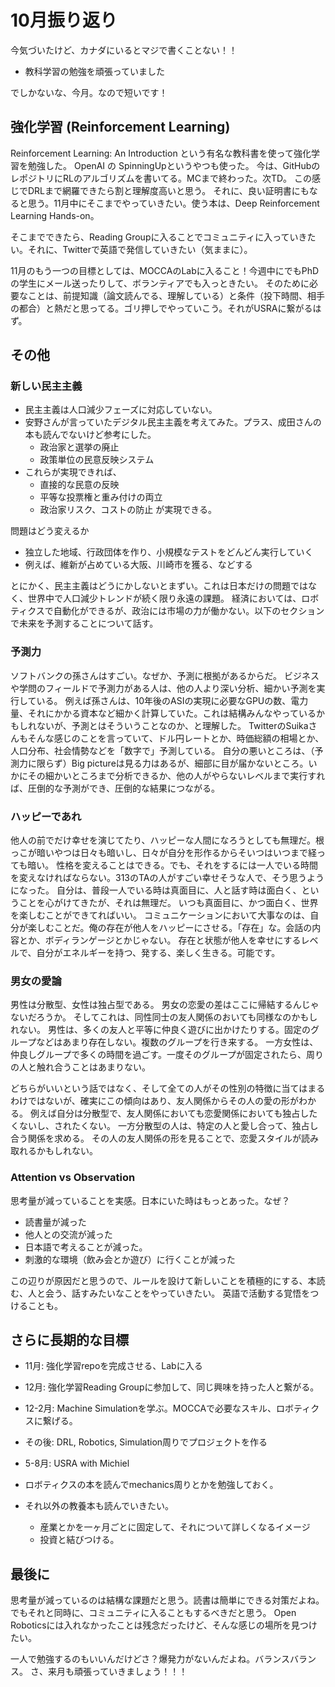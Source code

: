 # 10月振り返り

今気づいたけど、カナダにいるとマジで書くことない！！

- 教科学習の勉強を頑張っていました

でしかないな、今月。なので短いです！

## 強化学習 (Reinforcement Learning)
Reinforcement Learning: An Introduction という有名な教科書を使って強化学習を勉強した。
OpenAI の SpinningUpというやつも使った。
今は、GitHubのレポジトリにRLのアルゴリズムを書いてる。MCまで終わった。次TD。 この感じでDRLまで網羅できたら割と理解度高いと思う。
それに、良い証明書にもなると思う。11月中にそこまでやっていきたい。使う本は、Deep Reinforcement Learning Hands-on。

そこまでできたら、Reading Groupに入ることでコミュニティに入っていきたい。それに、Twitterで英語で発信していきたい（気ままに）。

11月のもう一つの目標としては、MOCCAのLabに入ること！今週中にでもPhDの学生にメール送ったりして、ボランティアでも入っときたい。
そのために必要なことは、前提知識（論文読んでる、理解している）と条件（投下時間、相手の都合）と熱だと思ってる。ゴリ押しでやっていこう。それがUSRAに繋がるはず。

## その他

### 新しい民主主義
- 民主主義は人口減少フェーズに対応していない。
- 安野さんが言っていたデジタル民主主義を考えてみた。プラス、成田さんの本も読んでないけど参考にした。
  - 政治家と選挙の廃止
  - 政策単位の民意反映システム
- これらが実現できれば、
  - 直接的な民意の反映
  - 平等な投票権と重み付けの両立
  - 政治家リスク、コストの防止
 が実現できる。

問題はどう変えるか
- 独立した地域、行政団体を作り、小規模なテストをどんどん実行していく
- 例えば、維新が占めている大阪、川崎市を獲る、などする

とにかく、民主主義はどうにかしないとまずい。これは日本だけの問題ではなく、世界中で人口減少トレンドが続く限り永遠の課題。
経済においては、ロボティクスで自動化ができるが、政治には市場の力が働かない。以下のセクションで未来を予測することについて話す。


### 予測力
ソフトバンクの孫さんはすごい。なぜか、予測に根拠があるからだ。
ビジネスや学問のフィールドで予測力がある人は、他の人より深い分析、細かい予測を実行している。
例えば孫さんは、10年後のASIの実現に必要なGPUの数、電力量、それにかかる資本など細かく計算していた。これは結構みんなやっているかもしれないが、予測とはそういうことなのか、と理解した。
TwitterのSuikaさんもそんな感じのことを言っていて、ドル円レートとか、時価総額の相場とか、人口分布、社会情勢などを「数字で」予測している。
自分の悪いところは、（予測力に限らず）Big pictureは見る力はあるが、細部に目が届かないところ。いかにその細かいところまで分析できるか、他の人がやらないレベルまで実行すれば、圧倒的な予測ができ、圧倒的な結果につながる。

### ハッピーであれ
他人の前でだけ幸せを演じてたり、ハッピーな人間になろうとしても無理だ。根っこが暗いやつは日々も暗いし、日々が自分を形作るからそいつはいつまで経っても暗い。
性格を変えることはできる。でも、それをするには一人でいる時間を変えなければならない。313のTAの人がすごい幸せそうな人で、そう思うようになった。
自分は、普段一人でいる時は真面目に、人と話す時は面白く、ということを心がけてきたが、それは無理だ。
いつも真面目に、かつ面白く、世界を楽しむことができてればいい。
コミュニケーションにおいて大事なのは、自分が楽しむことだ。俺の存在が他人をハッピーにさせる。「存在」な。会話の内容とか、ボディランゲージとかじゃない。
存在と状態が他人を幸せにするレベルで、自分がエネルギーを持つ、発する、楽しく生きる。可能です。

### 男女の愛論
男性は分散型、女性は独占型である。
男女の恋愛の差はここに帰結するんじゃないだろうか。
そしてこれは、同性同士の友人関係のおいても同様なのかもしれない。
男性は、多くの友人と平等に仲良く遊びに出かけたりする。固定のグループなどはあまり存在しない。複数のグループを行き来する。
一方女性は、仲良しグループで多くの時間を過ごす。一度そのグループが固定されたら、周りの人と触れ合うことはあまりない。

どちらがいいという話ではなく、そして全ての人がその性別の特徴に当てはまるわけではないが、確実にこの傾向はあり、友人関係からその人の愛の形がわかる。
例えば自分は分散型で、友人関係においても恋愛関係においても独占したくないし、されたくない。
一方分散型の人は、特定の人と愛し合って、独占し合う関係を求める。
その人の友人関係の形を見ることで、恋愛スタイルが読み取れるかもしれない。


### Attention vs Observation
思考量が減っていることを実感。日本にいた時はもっとあった。なぜ？
- 読書量が減った
- 他人との交流が減った
- 日本語で考えることが減った。
- 刺激的な環境（飲み会とか遊び）に行くことが減った

この辺りが原因だと思うので、ルールを設けて新しいことを積極的にする、本読む、人と会う、話すみたいなことをやっていきたい。
英語で活動する覚悟をつけることも。

## さらに長期的な目標

- 11月: 強化学習repoを完成させる、Labに入る
- 12月: 強化学習Reading Groupに参加して、同じ興味を持った人と繋がる。
- 12-2月: Machine Simulationを学ぶ。MOCCAで必要なスキル、ロボティクスに繋げる。
- その後: DRL, Robotics, Simulation周りでプロジェクトを作る
- 5-8月: USRA with Michiel

- ロボティクスの本を読んでmechanics周りとかを勉強しておく。
- それ以外の教養本も読んでいきたい。
  - 産業とかを一ヶ月ごとに固定して、それについて詳しくなるイメージ
  - 投資と結びつける。



## 最後に

思考量が減っているのは結構な課題だと思う。読書は簡単にできる対策だよね。でもそれと同時に、コミュニティに入ることもするべきだと思う。
Open Roboticsには入れなかったことは残念だったけど、そんな感じの場所を見つけたい。

一人で勉強するのもいいんだけどさ？爆発力がないんだよね。バランスバランス。
さ、来月も頑張っていきましょう！！！
